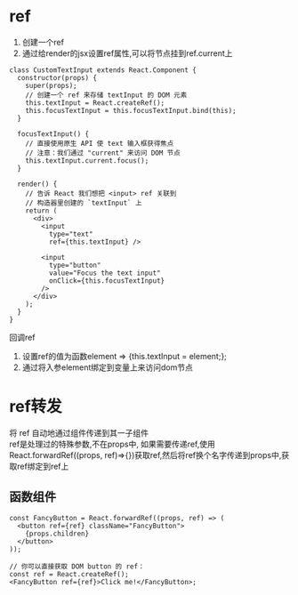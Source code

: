 # ref
1. 创建一个ref
2. 通过给render的jsx设置ref属性,可以将节点挂到ref.current上
```
class CustomTextInput extends React.Component {
  constructor(props) {
    super(props);
    // 创建一个 ref 来存储 textInput 的 DOM 元素
    this.textInput = React.createRef();
    this.focusTextInput = this.focusTextInput.bind(this);
  }

  focusTextInput() {
    // 直接使用原生 API 使 text 输入框获得焦点
    // 注意：我们通过 "current" 来访问 DOM 节点
    this.textInput.current.focus();
  }

  render() {
    // 告诉 React 我们想把 <input> ref 关联到
    // 构造器里创建的 `textInput` 上
    return (
      <div>
        <input
          type="text"
          ref={this.textInput} />

        <input
          type="button"
          value="Focus the text input"
          onClick={this.focusTextInput}
        />
      </div>
    );
  }
}
```

回调ref
1. 设置ref的值为函数element => {this.textInput = element;};
2. 通过将入参element绑定到变量上来访问dom节点

# ref转发
将 ref 自动地通过组件传递到其一子组件  
ref是处理过的特殊参数,不在props中,
如果需要传递ref,使用React.forwardRef((props, ref)=>{})获取ref,然后将ref换个名字传递到props中,获取ref绑定到ref上

## 函数组件
```
const FancyButton = React.forwardRef((props, ref) => (
  <button ref={ref} className="FancyButton">
    {props.children}
  </button>
));

// 你可以直接获取 DOM button 的 ref：
const ref = React.createRef();
<FancyButton ref={ref}>Click me!</FancyButton>;
```